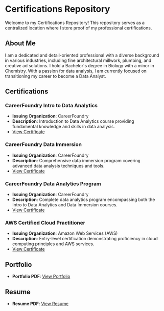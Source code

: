 # Certifications Repository

Welcome to my Certifications Repository! This repository serves as a centralized location where I store proof of my professional certifications.

## About Me

I am a dedicated and detail-oriented professional with a diverse background in various industries, including fine architectural millwork, plumbing, and creative ad solutions. I hold a Bachelor's degree in Biology with a minor in Chemistry. With a passion for data analysis, I am currently focused on transitioning my career to become a Data Analyst.

## Certifications

### CareerFoundry Intro to Data Analytics
- **Issuing Organization**: CareerFoundry
- **Description**: Introduction to Data Analytics course providing fundamental knowledge and skills in data analysis.
- [View Certificate](https://github.com/nevansanalytics/Certifications/blob/main/Certifications/CareerFoundry%20Intro%20to%20Data%20Analytics_Nathan_Evans.pdf)

### CareerFoundry Data Immersion
- **Issuing Organization**: CareerFoundry
- **Description**: Comprehensive data immersion program covering advanced data analysis techniques and tools.
- [View Certificate](https://github.com/nevansanalytics/Certifications/blob/main/Certifications/CareerFoundry%20Data%20Immersion_Nathan_Evans.pdf)

### CareerFoundry Data Analytics Program
- **Issuing Organization**: CareerFoundry
- **Description**: Complete data analytics program encompassing both the Intro to Data Analytics and Data Immersion courses.
- [View Certificate](https://github.com/nevansanalytics/Certifications/blob/main/Certifications/CareerFoundry%20Data%20Analytics%20Program_Nathan_Evans.pdf)

### AWS Certified Cloud Practitioner
- **Issuing Organization**: Amazon Web Services (AWS)
- **Description**: Entry-level certification demonstrating proficiency in cloud computing principles and AWS services.
- [View Certificate](https://github.com/nevansanalytics/Certifications/blob/main/Certifications/AWS%20Certified%20Cloud%20Practitioner_Nathan_Evans.pdf)

## Portfolio

- **Portfolio PDF**: [View Portfolio](https://github.com/nevansanalytics/Certifications/blob/main/Portfolio/Nathan_Evans_Portfolio_PDF.pdf)

## Resume

- **Resume PDF**: [View Resume](https://github.com/nevansanalytics/Certifications/blob/main/Resume/Nathan_Evans_Resume_2024_PDF.pdf)
